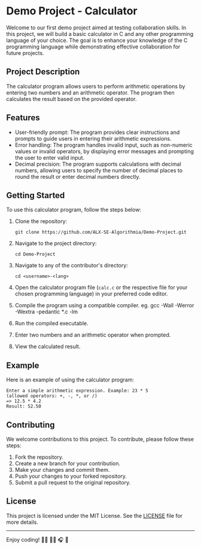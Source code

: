 # Demo Project - Calculator

Welcome to our first demo project aimed at testing collaboration skills. In this project, we will build a basic calculator in C and any other programming language of your choice. The goal is to enhance your knowledge of the C programming language while demonstrating effective collaboration for future projects.

## Project Description
The calculator program allows users to perform arithmetic operations by entering two numbers and an arithmetic operator. The program then calculates the result based on the provided operator.

## Features
- User-friendly prompt: The program provides clear instructions and prompts to guide users in entering their arithmetic expressions.
- Error handling: The program handles invalid input, such as non-numeric values or invalid operators, by displaying error messages and prompting the user to enter valid input.
- Decimal precision: The program supports calculations with decimal numbers, allowing users to specify the number of decimal places to round the result or enter decimal numbers directly.

## Getting Started
To use this calculator program, follow the steps below:

1. Clone the repository:
   ```
   git clone https://github.com/ALX-SE-Algorithmia/Demo-Project.git
   ```

2. Navigate to the project directory:
   ```
   cd Demo-Project
   ```

3. Navigate to any of the contributor's directory:
   ```
   cd <username>-<lang>
   ```

4. Open the calculator program file (`calc.c` or the respective file for your chosen programming language) in your preferred code editor.

5. Compile the program using a compatible compiler.
eg. gcc -Wall -Werror -Wextra -pedantic *.c -lm

6. Run the compiled executable.

7. Enter two numbers and an arithmetic operator when prompted.

8. View the calculated result.

## Example
Here is an example of using the calculator program:

```
Enter a simple arithmetic expression. Example: 23 * 5
(allowed operators: +, -, *, or /)
=> 12.5 * 4.2
Result: 52.50
```

## Contributing
We welcome contributions to this project. To contribute, please follow these steps:

1. Fork the repository.
2. Create a new branch for your contribution.
3. Make your changes and commit them.
4. Push your changes to your forked repository.
5. Submit a pull request to the original repository.

## License
This project is licensed under the MIT License. See the [LICENSE](LICENSE) file for more details.

---

Enjoy coding! :man_technologist: :woman_technologist: :headphones: :white_heart:
